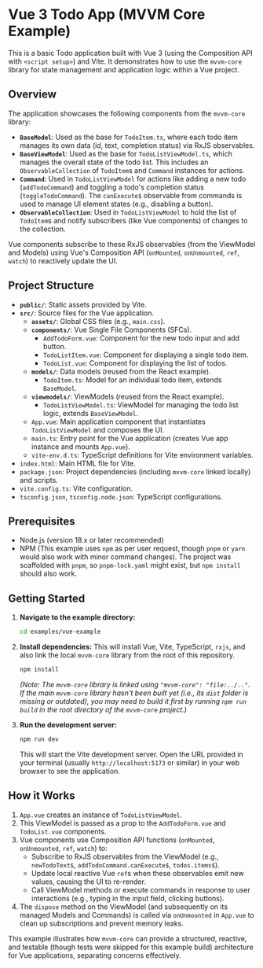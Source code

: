 # Vue 3 Todo App (MVVM Core Example)

This is a basic Todo application built with Vue 3 (using the Composition API with `<script setup>`) and Vite. It demonstrates how to use the `mvvm-core` library for state management and application logic within a Vue project.

## Overview

The application showcases the following components from the `mvvm-core` library:
-   **`BaseModel`**: Used as the base for `TodoItem.ts`, where each todo item manages its own data (id, text, completion status) via RxJS observables.
-   **`BaseViewModel`**: Used as the base for `TodoListViewModel.ts`, which manages the overall state of the todo list. This includes an `ObservableCollection` of `TodoItem`s and `Command` instances for actions.
-   **`Command`**: Used in `TodoListViewModel` for actions like adding a new todo (`addTodoCommand`) and toggling a todo's completion status (`toggleTodoCommand`). The `canExecute$` observable from commands is used to manage UI element states (e.g., disabling a button).
-   **`ObservableCollection`**: Used in `TodoListViewModel` to hold the list of `TodoItem`s and notify subscribers (like Vue components) of changes to the collection.

Vue components subscribe to these RxJS observables (from the ViewModel and Models) using Vue's Composition API (`onMounted`, `onUnmounted`, `ref`, `watch`) to reactively update the UI.

## Project Structure

-   **`public/`**: Static assets provided by Vite.
-   **`src/`**: Source files for the Vue application.
    -   **`assets/`**: Global CSS files (e.g., `main.css`).
    -   **`components/`**: Vue Single File Components (SFCs).
        -   `AddTodoForm.vue`: Component for the new todo input and add button.
        -   `TodoListItem.vue`: Component for displaying a single todo item.
        -   `TodoList.vue`: Component for displaying the list of todos.
    -   **`models/`**: Data models (reused from the React example).
        -   `TodoItem.ts`: Model for an individual todo item, extends `BaseModel`.
    -   **`viewmodels/`**: ViewModels (reused from the React example).
        -   `TodoListViewModel.ts`: ViewModel for managing the todo list logic, extends `BaseViewModel`.
    -   `App.vue`: Main application component that instantiates `TodoListViewModel` and composes the UI.
    -   `main.ts`: Entry point for the Vue application (creates Vue app instance and mounts `App.vue`).
    -   `vite-env.d.ts`: TypeScript definitions for Vite environment variables.
-   `index.html`: Main HTML file for Vite.
-   `package.json`: Project dependencies (including `mvvm-core` linked locally) and scripts.
-   `vite.config.ts`: Vite configuration.
-   `tsconfig.json`, `tsconfig.node.json`: TypeScript configurations.

## Prerequisites

-   Node.js (version 18.x or later recommended)
-   NPM (This example uses `npm` as per user request, though `pnpm` or `yarn` would also work with minor command changes). The project was scaffolded with `pnpm`, so `pnpm-lock.yaml` might exist, but `npm install` should also work.

## Getting Started

1.  **Navigate to the example directory:**
    ```bash
    cd examples/vue-example
    ```

2.  **Install dependencies:**
    This will install Vue, Vite, TypeScript, `rxjs`, and also link the local `mvvm-core` library from the root of this repository.
    ```bash
    npm install
    ```
    *(Note: The `mvvm-core` library is linked using `"mvvm-core": "file:../.."`. If the main `mvvm-core` library hasn't been built yet (i.e., its `dist` folder is missing or outdated), you may need to build it first by running `npm run build` in the root directory of the `mvvm-core` project.)*

3.  **Run the development server:**
    ```bash
    npm run dev
    ```
    This will start the Vite development server. Open the URL provided in your terminal (usually `http://localhost:5173` or similar) in your web browser to see the application.

## How it Works

1.  `App.vue` creates an instance of `TodoListViewModel`.
2.  This ViewModel is passed as a prop to the `AddTodoForm.vue` and `TodoList.vue` components.
3.  Vue components use Composition API functions (`onMounted`, `onUnmounted`, `ref`, `watch`) to:
    -   Subscribe to RxJS observables from the ViewModel (e.g., `newTodoText$`, `addTodoCommand.canExecute$`, `todos.items$`).
    -   Update local reactive Vue `ref`s when these observables emit new values, causing the UI to re-render.
    -   Call ViewModel methods or execute commands in response to user interactions (e.g., typing in the input field, clicking buttons).
4.  The `dispose` method on the ViewModel (and subsequently on its managed Models and Commands) is called via `onUnmounted` in `App.vue` to clean up subscriptions and prevent memory leaks.

This example illustrates how `mvvm-core` can provide a structured, reactive, and testable (though tests were skipped for this example build) architecture for Vue applications, separating concerns effectively.
```
